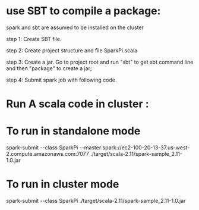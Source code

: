 # use SBT to compile a package:
spark and sbt are assumed to be installed on the cluster

step 1: Create SBT file.

step 2: Create project structure and file SparkPi.scala

step 3: Create a jar. Go to project root and run "sbt" to get sbt command line and then  "package" to create a jar;

step 4: Submit spark job with following code.


# Run A scala code in cluster :
# To run in standalone mode
spark-submit --class SparkPi --master spark://ec2-100-20-13-37.us-west-2.compute.amazonaws.com:7077 ./target/scala-2.11/spark-sample_2.11-1.0.jar
# To run in cluster mode
spark-submit --class SparkPi ./target/scala-2.11/spark-sample_2.11-1.0.jar

